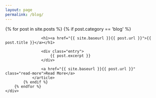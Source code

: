 ```yaml
---
layout: page
permalink: /blog/
---
```


<div class="posts">
	{% for post in site.posts %}
			{% if post.category == 'blog' %}
				<article class="post">

					<h1><a href="{{ site.baseurl }}{{ post.url }}">{{ post.title }}</a></h1>

					<div class="entry">
						{{ post.excerpt }}
					</div>

					<a href="{{ site.baseurl }}{{ post.url }}" class="read-more">Read More</a>
				</article>
			{% endif %}
		{% endfor %}
	</div>